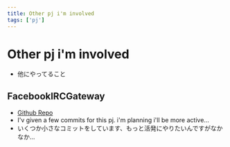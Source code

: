 ```yaml
--- 
title: Other pj i'm involved
tags: ['pj']
---
```


# Other pj i'm involved #

* 他にやってること

## FacebookIRCGateway ##

* [Github Repo](https://github.com/shunirr/FacebookIrcGateway)
* I'v given a few commits for this pj. i'm planning i'll be more active...
* いくつか小さなコミットをしています、もっと活発にやりたいんですがなかなか…

